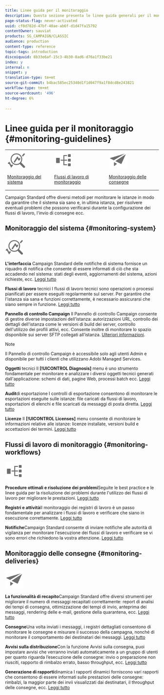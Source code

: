 ```yaml
---
title: Linee guida per il monitoraggio
description: Questa sezione presenta le linee guida generali per il monitoraggio di Campaign Standard.
page-status-flag: never-activated
uuid: cf0d782d-47bf-40ae-ab6f-d1d47fa15792
contentOwner: sauviat
products: SG_CAMPAIGN/CLASSIC
audience: production
content-type: reference
topic-tags: introduction
discoiquuid: 8b33e6af-15c3-4b30-8ad6-d76a1f33be21
index: y
internal: n
snippet: y
translation-type: tm+mt
source-git-commit: b4bac585ec25340d1f1d047f9a1f8dcd8e243821
workflow-type: tm+mt
source-wordcount: '496'
ht-degree: 6%

---
```



# Linee guida per il monitoraggio {#monitoring-guidelines}

<table>
<tr><td><img src="assets/do-not-localize/icon_system.svg" width="60px"><p><a href="#monitoring-system">Monitoraggio del sistema</a></p></td>
<td><img src="assets/do-not-localize/icon_workflows.svg" width="60px"><p><a href="#moniroting-workflows">Flussi di lavoro di monitoraggio</a></p></td>
<td><img src="assets/do-not-localize/icon_send.svg" width="60px"><p><a href="#monitoring-deliveries">Monitoraggio delle consegne</a></p></td></tr>
</table>

Campaign Standard offre diversi metodi per monitorare le istanze in modo da garantire che il sistema sia sano e, in ultima istanza, per risolvere eventuali problemi che possono verificarsi durante la configurazione dei flussi di lavoro, l&#39;invio di consegne ecc.

## Monitoraggio del sistema {#monitoring-system}

<img src="assets/do-not-localize/icon_system.svg" width="60px">

**L&#39;interfaccia** Campaign Standard delle notifiche di sistema fornisce un riquadro di notifica che consente di essere informati di ciò che sta accadendo nel sistema: stati degli eventi, aggiornamenti del sistema, azioni richieste, ecc. [Leggi tutto](../../start/using/interface-description.md#top-bar)


**Flussi di lavoro** tecnici I flussi di lavoro tecnici sono operazioni o processi pianificati per essere eseguiti regolarmente sul server. Per garantire che l&#39;istanza sia sana e funzioni correttamente, è necessario assicurarsi che siano sempre in funzione. [Leggi tutto](../../administration/using/technical-workflows.md)

**Pannello di controllo Campaign** Il Pannello di controllo Campaign consente di gestire diverse impostazioni dell’istanza: autorizzazioni URL, controllo dei dettagli dell&#39;istanza come le versioni di build dei server, controllo dell&#39;utilizzo dei profili attivi, ecc. Consente inoltre di monitorare lo spazio disponibile sui server SFTP collegati all’istanza. [Ulteriori informazioni](https://docs.adobe.com/content/help/it-IT/control-panel/using/control-panel-home.html).

>[!NOTE]
>
>Il Pannello di controllo Campaign è accessibile solo agli utenti Admin e disponibile per tutti i clienti che utilizzano  Adobi Managed Services.

**Oggetti** tecnici Il **[!UICONTROL Diagnosis]** menu è uno strumento fondamentale per monitorare e analizzare i diversi oggetti tecnici generati dall&#39;applicazione: schemi di dati, pagine Web, processi batch ecc. [Leggi tutto](../../developing/using/monitoring-data-model-changes.md)

**Audit**di esportazione I controlli di esportazione consentono di monitorare le esportazioni eseguite sulle istanze: file caricati da flussi di lavoro, esportazioni di elenchi e file scaricati da messaggi di posta diretta.
[Leggi tutto](../../administration/using/auditing-export-logs.md)

**Licenze** Il **[!UICONTROL Licenses]** menu consente di monitorare le informazioni relative alle istanze: licenze installate, versioni build e accettazioni dei termini.
[Leggi tutto](../../administration/using/licenses.md)

## Flussi di lavoro di monitoraggio {#monitoring-workflows}

<img src="assets/do-not-localize/icon_workflows.svg" width="60px">

**Procedure ottimali e risoluzione dei problemi**Seguite le best practice e le linee guida per la risoluzione dei problemi durante l&#39;utilizzo dei flussi di lavoro per migliorare le prestazioni.
[Leggi tutto](../../automating/using/best-practices-workflows.md)

**Registri e attività**Il monitoraggio dei registri di lavoro è un passo fondamentale per analizzare i flussi di lavoro e verificare che siano in esecuzione correttamente.
[Leggi tutto](../../automating/using/monitoring-workflow-execution.md#workflow-log-and-tasks)

**Notifiche**Campaign Standard consente di inviare notifiche alle autorità di vigilanza per monitorare l&#39;esecuzione dei flussi di lavoro e verificare se vi sono errori che richiedono la vostra attenzione.
[Leggi tutto](../../automating/using/monitoring-workflow-execution.md#error-management)

## Monitoraggio delle consegne {#monitoring-deliveries}

<img src="assets/do-not-localize/icon_send.svg" width="60px">

**La funzionalità di recapito**Campaign Standard offre diversi strumenti per migliorare il numero di messaggi recapitati correttamente: report di analisi dei tempi di consegna, ottimizzazione dei tempi di invio, anteprima dei messaggi, rendering delle e-mail, gestione della quarantena, ecc.
[Leggi tutto](../../sending/using/about-deliverability.md)

**Consegne**Una volta inviati i messaggi, i registri dettagliati consentono di monitorare le consegne e misurare il successo della campagna, nonché di monitorare il comportamento dei destinatari dei messaggi.
[Leggi tutto](../../sending/using/monitoring-a-delivery.md)

**Avvisi sulla distribuzione**Con la funzione Avvisi sulla consegna, puoi impostare avvisi che verranno inviati automaticamente a un gruppo di utenti per quanto riguarda l’esecuzione delle consegne: invio o preparazione non riusciti, rapporto di rimbalzo errato, basso throughput, ecc.
[Leggi tutto](../../sending/using/receiving-alerts-when-failures-happen.md)

**Generazione di rapporti**dinamica I rapporti dinamici forniscono vari rapporti che consentono di essere informati sulle prestazioni delle consegne: rimbalzi, la maggior parte dei invii visualizzati dai destinatari, il throughput delle consegne, ecc.
[Leggi tutto](../../reporting/using/about-dynamic-reports.md)
